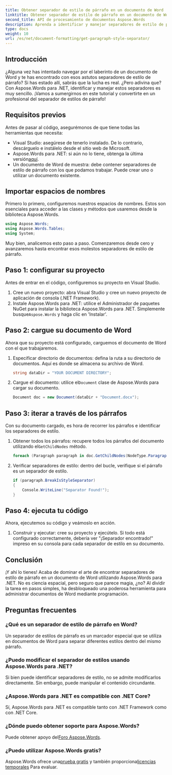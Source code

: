 ```yaml
---
title: Obtener separador de estilo de párrafo en un documento de Word
linktitle: Obtener separador de estilo de párrafo en un documento de Word
second_title: API de procesamiento de documentos Aspose.Words
description: Aprenda a identificar y manejar separadores de estilo de párrafo en documentos de Word usando Aspose.Words para .NET con este completo tutorial paso a paso.
type: docs
weight: 10
url: /es/net/document-formatting/get-paragraph-style-separator/
---
```


## Introducción

¿Alguna vez has intentado navegar por el laberinto de un documento de Word y te has encontrado con esos astutos separadores de estilo de párrafo? Si has estado allí, sabrás que la lucha es real. ¿Pero adivina que? Con Aspose.Words para .NET, identificar y manejar estos separadores es muy sencillo. ¡Vamos a sumergirnos en este tutorial y convertirte en un profesional del separador de estilos de párrafo!

## Requisitos previos

Antes de pasar al código, asegurémonos de que tiene todas las herramientas que necesita:

- Visual Studio: asegúrese de tenerlo instalado. De lo contrario, descárguelo e instálelo desde el sitio web de Microsoft.
- Aspose.Words para .NET: si aún no lo tiene, obtenga la última versión[aquí](https://releases.aspose.com/words/net/).
- Un documento de Word de muestra: debe contener separadores de estilo de párrafo con los que podamos trabajar. Puede crear uno o utilizar un documento existente.

## Importar espacios de nombres

Primero lo primero, configuremos nuestros espacios de nombres. Estos son esenciales para acceder a las clases y métodos que usaremos desde la biblioteca Aspose.Words.

```csharp
using Aspose.Words;
using Aspose.Words.Tables;
using System;
```

Muy bien, analicemos esto paso a paso. Comenzaremos desde cero y avanzaremos hasta encontrar esos molestos separadores de estilo de párrafo.

## Paso 1: configurar su proyecto

Antes de entrar en el código, configuremos su proyecto en Visual Studio.

1. Cree un nuevo proyecto: abra Visual Studio y cree un nuevo proyecto de aplicación de consola (.NET Framework).
2.  Instale Aspose.Words para .NET: utilice el Administrador de paquetes NuGet para instalar la biblioteca Aspose.Words para .NET. Simplemente busque`Aspose.Words` y haga clic en 'Instalar'.

## Paso 2: cargue su documento de Word

Ahora que su proyecto está configurado, carguemos el documento de Word con el que trabajaremos.

1. Especificar directorio de documentos: defina la ruta a su directorio de documentos. Aquí es donde se almacena su archivo de Word.

    ```csharp
    string dataDir = "YOUR DOCUMENT DIRECTORY";
    ```

2.  Cargue el documento: utilice el`Document` clase de Aspose.Words para cargar su documento.

    ```csharp
    Document doc = new Document(dataDir + "Document.docx");
    ```

## Paso 3: iterar a través de los párrafos

Con su documento cargado, es hora de recorrer los párrafos e identificar los separadores de estilo.

1.  Obtener todos los párrafos: recupere todos los párrafos del documento utilizando el`GetChildNodes` método.

    ```csharp
    foreach (Paragraph paragraph in doc.GetChildNodes(NodeType.Paragraph, true))
    ```

2. Verificar separadores de estilo: dentro del bucle, verifique si el párrafo es un separador de estilo.

    ```csharp
    if (paragraph.BreakIsStyleSeparator)
    {
        Console.WriteLine("Separator Found!");
    }
    ```

## Paso 4: ejecuta tu código

Ahora, ejecutemos su código y veámoslo en acción.

1. Construir y ejecutar: cree su proyecto y ejecútelo. Si todo está configurado correctamente, debería ver "¡Separador encontrado!" impreso en su consola para cada separador de estilo en su documento.

## Conclusión

¡Y ahí lo tienes! Acaba de dominar el arte de encontrar separadores de estilo de párrafo en un documento de Word utilizando Aspose.Words para .NET. No es ciencia espacial, pero seguro que parece magia, ¿no? Al dividir la tarea en pasos simples, ha desbloqueado una poderosa herramienta para administrar documentos de Word mediante programación.

## Preguntas frecuentes

### ¿Qué es un separador de estilo de párrafo en Word?
Un separador de estilos de párrafo es un marcador especial que se utiliza en documentos de Word para separar diferentes estilos dentro del mismo párrafo.

### ¿Puedo modificar el separador de estilos usando Aspose.Words para .NET?
Si bien puede identificar separadores de estilo, no se admite modificarlos directamente. Sin embargo, puede manipular el contenido circundante.

### ¿Aspose.Words para .NET es compatible con .NET Core?
Sí, Aspose.Words para .NET es compatible tanto con .NET Framework como con .NET Core.

### ¿Dónde puedo obtener soporte para Aspose.Words?
 Puede obtener apoyo del[Foro Aspose.Words](https://forum.aspose.com/c/words/8).

### ¿Puedo utilizar Aspose.Words gratis?
 Aspose.Words ofrece una[prueba gratis](https://releases.aspose.com/) y también proporciona[licencias temporales](https://purchase.aspose.com/temporary-license/) Para evaluar.